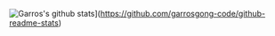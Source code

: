 ![Garros's github stats](https://github-readme-stats.vercel.app/api?username=garrosgong-code)](https://github.com/garrosgong-code/github-readme-stats)
